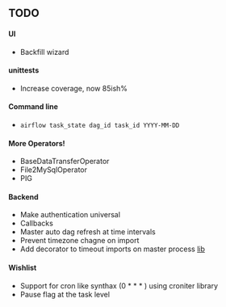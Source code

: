 TODO
-----
#### UI
* Backfill wizard

#### unittests
* Increase coverage, now 85ish%

#### Command line
* `airflow task_state dag_id task_id YYYY-MM-DD`

#### More Operators!
* BaseDataTransferOperator
* File2MySqlOperator
* PIG

#### Backend
* Make authentication universal
* Callbacks
* Master auto dag refresh at time intervals
* Prevent timezone chagne on import
* Add decorator to timeout imports on master process [lib](https://github.com/pnpnpn/timeout-decorator)

#### Wishlist
* Support for cron like synthax (0 * * * ) using croniter library
* Pause flag at the task level
